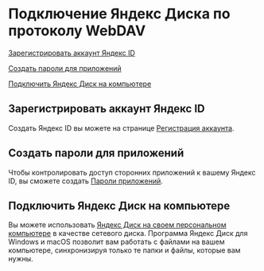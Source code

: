 # Подключение Яндекс Диска по протоколу WebDAV

[Зарегистрировать аккаунт Яндекс ID](#Зарегистрировать-аккаунт-Яндекс-ID)

[Создать пароли для приложений](#Создать-пароли-для-приложений)

[Подключить Яндекс Диск на компьютере](#Подключить-Яндекс-Диск-на-компьютере)

## Зарегистрировать аккаунт Яндекс ID

Создать Яндекс ID вы можете на странице [Регистрация аккаунта](https://yandex.ru/support/id/authorization/registration.html).

## Создать пароли для приложений

Чтобы контролировать доступ сторонних приложений к вашему Яндекс ID, вы сможете создать [Пароли приложений](https://yandex.ru/support/id/authorization/app-passwords.html).

## Подключить Яндекс Диск на компьютере

Вы можете использовать [Яндекс Диск на своем персональном компьютере](https://webdav.yandex.ru) в качестве сетевого диска. Программа Яндекс Диск для Windows и macOS позволит вам работать с файлами на вашем компьютере, синхронизируя только те папки и файлы, которые вам нужны.

